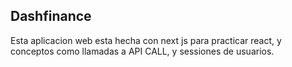## Dashfinance

Esta aplicacion web esta hecha con next js para practicar react, y conceptos como llamadas a API CALL, y sessiones de usuarios.
